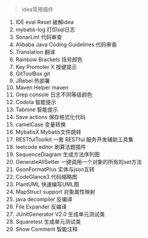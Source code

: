 > idea常用插件

1. IDE eval Reset 破解idea
2. mybatis-log 打印sql日志
3. SonarLint 代码审查
4. Alibaba Java Coding Guidelines 代码审查
5. Translation 翻译
6. Rainbow Brackets 括号颜色
7. Key Promoter X 按键提示
8. GitToolBox git
9. JRebel 热部署
10. Maven Helper maven
11. Grep console 日志不同等级颜色
12. Codota 智能提示
13. Tabnine 智能提示
14. Save actions 保存格式化代码
15. camelCase 变量转换
16. MybatisX Mybatis文件跳转
17. RESTfulToolkit 一套 RESTful 服务开发辅助工具集
18. leetcode editor 刷算法题插件
19. SequenceDiagram 生成方法序列图
20. GenerateAllSetter 一键调用一个对象的所有的set方法
21. GsonFormatPlus 实体与json互转
22. CodeGlance3 代码缩略图
23. PlantUML 快速编写UML图
24. MapStruct  support 对象属性映射
25. java decompiler 反编译
26. File Expander 反编译
27. JUnitGenerator V2.0 生成单元测试类
28. Squaretest 生成单元测试类
29. Show Comment 智能注释

